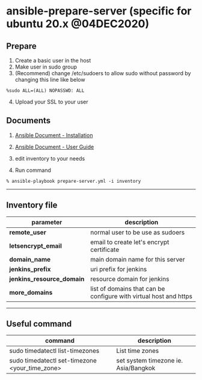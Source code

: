 # ansible-prepare-server (specific for ubuntu 20.x @04DEC2020)

## Prepare

1. Create a basic user in the host
2. Make user in sudo group
3. (Recommend) change /etc/sudoers to allow sudo without password by changing this line like below

```
%sudo ALL=(ALL) NOPASSWD: ALL
```

4. Upload your SSL to your user

## Documents

1. [Ansible Document - Installation](https://docs.ansible.com/ansible/latest/installation_guide/)

2. [Ansible Document - User Guide](https://docs.ansible.com/ansible/latest/user_guide/index.html)

3. edit inventory to your needs

4. Run command

```
% ansible-playbook prepare-server.yml -i inventory
```

---

## Inventory file

| parameter                   | description                                                       |
| --------------------------- | ----------------------------------------------------------------- |
| **remote_user**             | normal user to be use as sudoers                                  |
| **letsencrypt_email**       | email to create let's encrypt certificate                         |
| **domain_name**             | main domain name for this server                                  |
| **jenkins_prefix**          | uri prefix for jenkins                                            |
| **jenkins_resource_domain** | resource domain for jenkins                                       |
| **more_domains**            | list of domains that can be configure with virtual host and https |

---

## Useful command

| command                                        | description                          |
| ---------------------------------------------- | ------------------------------------ |
| sudo timedatectl list-timezones                | List time zones                      |
| sudo timedatectl set-timezone <your_time_zone> | set system timezone ie. Asia/Bangkok |
